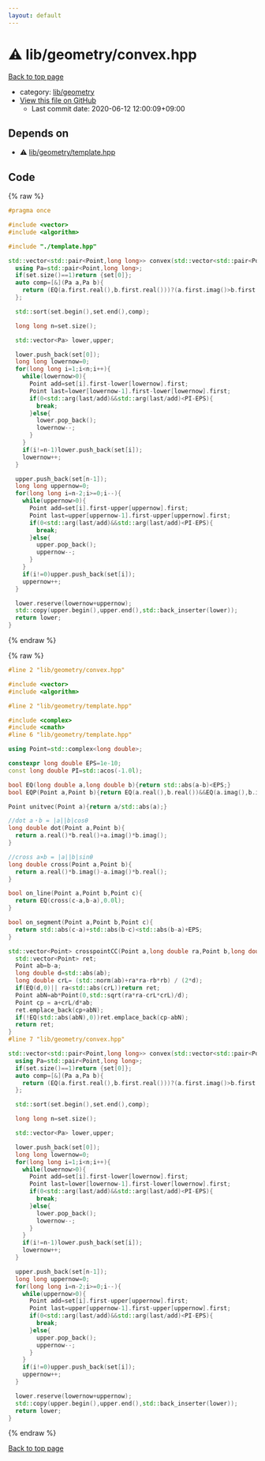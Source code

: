 ```yaml
---
layout: default
---
```


<!-- mathjax config similar to math.stackexchange -->
<script type="text/javascript" async
  src="https://cdnjs.cloudflare.com/ajax/libs/mathjax/2.7.5/MathJax.js?config=TeX-MML-AM_CHTML">
</script>
<script type="text/x-mathjax-config">
  MathJax.Hub.Config({
    TeX: { equationNumbers: { autoNumber: "AMS" }},
    tex2jax: {
      inlineMath: [ ['$','$'] ],
      processEscapes: true
    },
    "HTML-CSS": { matchFontHeight: false },
    displayAlign: "left",
    displayIndent: "2em"
  });
</script>

<script type="text/javascript" src="https://cdnjs.cloudflare.com/ajax/libs/jquery/3.4.1/jquery.min.js"></script>
<script src="https://cdn.jsdelivr.net/npm/jquery-balloon-js@1.1.2/jquery.balloon.min.js" integrity="sha256-ZEYs9VrgAeNuPvs15E39OsyOJaIkXEEt10fzxJ20+2I=" crossorigin="anonymous"></script>
<script type="text/javascript" src="../../../assets/js/copy-button.js"></script>
<link rel="stylesheet" href="../../../assets/css/copy-button.css" />


# :warning: lib/geometry/convex.hpp

<a href="../../../index.html">Back to top page</a>

* category: <a href="../../../index.html#7096d029078708cdbb96f2303d66dee8">lib/geometry</a>
* <a href="{{ site.github.repository_url }}/blob/master/lib/geometry/convex.hpp">View this file on GitHub</a>
    - Last commit date: 2020-06-12 12:00:09+09:00




## Depends on

* :warning: <a href="template.hpp.html">lib/geometry/template.hpp</a>


## Code

<a id="unbundled"></a>
{% raw %}
```cpp
#pragma once

#include <vector>
#include <algorithm>

#include "./template.hpp"

std::vector<std::pair<Point,long long>> convex(std::vector<std::pair<Point,long long>> set){
  using Pa=std::pair<Point,long long>;
  if(set.size()==1)return {set[0]};
  auto comp=[&](Pa a,Pa b){
    return (EQ(a.first.real(),b.first.real()))?(a.first.imag()>b.first.imag()):(a.first.real()<b.first.real());
  };

  std::sort(set.begin(),set.end(),comp);

  long long n=set.size();

  std::vector<Pa> lower,upper;

  lower.push_back(set[0]);
  long long lowernow=0;
  for(long long i=1;i<n;i++){
    while(lowernow>0){
      Point add=set[i].first-lower[lowernow].first;
      Point last=lower[lowernow-1].first-lower[lowernow].first;
      if(0<std::arg(last/add)&&std::arg(last/add)<PI-EPS){
        break;
      }else{
        lower.pop_back();
        lowernow--;
      }
    }
    if(i!=n-1)lower.push_back(set[i]);
    lowernow++;
  }

  upper.push_back(set[n-1]);
  long long uppernow=0;
  for(long long i=n-2;i>=0;i--){
    while(uppernow>0){
      Point add=set[i].first-upper[uppernow].first;
      Point last=upper[uppernow-1].first-upper[uppernow].first;
      if(0<std::arg(last/add)&&std::arg(last/add)<PI-EPS){
        break;
      }else{
        upper.pop_back();
        uppernow--;
      }
    }
    if(i!=0)upper.push_back(set[i]);
    uppernow++;
  }

  lower.reserve(lowernow+uppernow);
  std::copy(upper.begin(),upper.end(),std::back_inserter(lower));
  return lower;
}
```
{% endraw %}

<a id="bundled"></a>
{% raw %}
```cpp
#line 2 "lib/geometry/convex.hpp"

#include <vector>
#include <algorithm>

#line 2 "lib/geometry/template.hpp"

#include <complex>
#include <cmath>
#line 6 "lib/geometry/template.hpp"

using Point=std::complex<long double>;

constexpr long double EPS=1e-10;
const long double PI=std::acos(-1.0l);

bool EQ(long double a,long double b){return std::abs(a-b)<EPS;}
bool EQP(Point a,Point b){return EQ(a.real(),b.real())&&EQ(a.imag(),b.imag());}

Point unitvec(Point a){return a/std::abs(a);}

//dot a・b = |a||b|cosθ
long double dot(Point a,Point b){
  return a.real()*b.real()+a.imag()*b.imag();
}

//cross a×b = |a||b|sinθ
long double cross(Point a,Point b){
  return a.real()*b.imag()-a.imag()*b.real();
}

bool on_line(Point a,Point b,Point c){
  return EQ(cross(c-a,b-a),0.0l);
}

bool on_segment(Point a,Point b,Point c){
  return std::abs(c-a)+std::abs(b-c)<std::abs(b-a)+EPS;
}

std::vector<Point> crosspointCC(Point a,long double ra,Point b,long double rb){
  std::vector<Point> ret;
  Point ab=b-a;
  long double d=std::abs(ab);
  long double crL= (std::norm(ab)+ra*ra-rb*rb) / (2*d);
  if(EQ(d,0)|| ra<std::abs(crL))return ret;
  Point abN=ab*Point(0,std::sqrt(ra*ra-crL*crL)/d);
  Point cp = a+crL/d*ab;
  ret.emplace_back(cp+abN);
  if(!EQ(std::abs(abN),0))ret.emplace_back(cp-abN);
  return ret;
}
#line 7 "lib/geometry/convex.hpp"

std::vector<std::pair<Point,long long>> convex(std::vector<std::pair<Point,long long>> set){
  using Pa=std::pair<Point,long long>;
  if(set.size()==1)return {set[0]};
  auto comp=[&](Pa a,Pa b){
    return (EQ(a.first.real(),b.first.real()))?(a.first.imag()>b.first.imag()):(a.first.real()<b.first.real());
  };

  std::sort(set.begin(),set.end(),comp);

  long long n=set.size();

  std::vector<Pa> lower,upper;

  lower.push_back(set[0]);
  long long lowernow=0;
  for(long long i=1;i<n;i++){
    while(lowernow>0){
      Point add=set[i].first-lower[lowernow].first;
      Point last=lower[lowernow-1].first-lower[lowernow].first;
      if(0<std::arg(last/add)&&std::arg(last/add)<PI-EPS){
        break;
      }else{
        lower.pop_back();
        lowernow--;
      }
    }
    if(i!=n-1)lower.push_back(set[i]);
    lowernow++;
  }

  upper.push_back(set[n-1]);
  long long uppernow=0;
  for(long long i=n-2;i>=0;i--){
    while(uppernow>0){
      Point add=set[i].first-upper[uppernow].first;
      Point last=upper[uppernow-1].first-upper[uppernow].first;
      if(0<std::arg(last/add)&&std::arg(last/add)<PI-EPS){
        break;
      }else{
        upper.pop_back();
        uppernow--;
      }
    }
    if(i!=0)upper.push_back(set[i]);
    uppernow++;
  }

  lower.reserve(lowernow+uppernow);
  std::copy(upper.begin(),upper.end(),std::back_inserter(lower));
  return lower;
}

```
{% endraw %}

<a href="../../../index.html">Back to top page</a>

